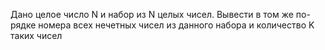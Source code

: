  Дано целое число N и набор из N целых чисел. Вывести в том же по-
 рядке номера всех нечетных чисел из данного набора и количество K таких
 чисел


